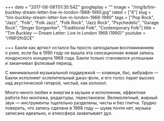 +++
date = "2017-08-08T01:35:54Z"
googleplay = ""
image = "/img/b/tim-buckley-dream-letter-live-in-london-1968-1990.jpg"
rated = ["4"]
slug = "tim-buckley-dream-letter-live-in-london-1968-1990"
tags = ["Pop Rock", "Jazz", "Folk", "Folk Jazz", "Folk Rock", "Jazz Rock", "Psychedelic", "Garage Rock", "Singer Songwriter", "Traditional Folk", "Contemporary Folk"]
title = "Tim Buckley — Dream Letter: Live in London 1968 (1990)"
youtube = "rfRlP2fhSCE"

+++
Бакли как артист остался&nbsp;бы просто запоздалым воспоминанием о&nbsp;роке, если&nbsp;бы в&nbsp;1990 году не&nbsp;вышла эта сенсационная живая запись лондонского концерта 1968&nbsp;года. Бакли только становился успешным и&nbsp;заканчивал фолковый период.

С&nbsp;минимальной музыкальной поддержкой&nbsp;&mdash; клавиши, бас, вибрафон&nbsp;&mdash; Бакли исполняет ослепительный джаз-фолк, и&nbsp;его голос парит высоко над акустической гитарой, чистый, как колокол. 

Много-много любви и&nbsp;энергии в&nbsp;музыке и&nbsp;исполнении, эффектная работа без монтажа, редактуры, перестановок. Великолепный, жирный звук&nbsp;&mdash; инструменты тщательно разделены, чисты и&nbsp;без глитча. Трудно поверить, что запись сделана в&nbsp;1968 году&nbsp;&mdash; шума почти нет, музыка записана идеально, и&nbsp;атмосфера захватывает дух.